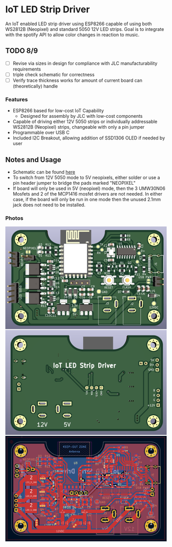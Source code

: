 # IoT LED Strip Driver

An IoT enabled LED strip driver using ESP8266 capable of using both WS2812B (Neopixel) and standard 5050 12V LED strips. Goal is to integrate with the spotify API to allow color changes in reaction to music. 

## TODO 8/9
* [ ] Revise via sizes in design for compliance with JLC manufacturability requirements
* [ ] triple check schematic for correctness
* [ ] Verify trace thickness works for amount of current board can (theoretically) handle

### Features
* ESP8266 based for low-cost IoT Capability
    * Designed for assembly by JLC with low-cost components
* Capable of driving either 12V 5050 strips or individually addressable WS2812B (Neopixel) strips, changeable with only a pin jumper
* Programmable over USB C
* Included I2C Breakout, allowing addition of SSD1306 OLED if needed by user


## Notes and Usage
* Schematic can be found [here](output/iot_led_strip_pcb.pdf)
* To switch from 12V 5050 mode to 5V neopixels, either solder or use a pin header jumper to bridge the pads marked "NEOPIXEL"
* If board will only be used in 5V (neopixel) mode, then the 3 UMW30N06 Mosfets and 2 of the MCP1416 mosfet drivers are not needed. In either case, if the board will only be run in one mode then the unused 2.1mm jack does not need to be installed. 


### Photos

![PCB Render Front](files/PCB_v0.9.1_render_F.png)
![PCB Render Back](files/PCB_v0.9.1_render_B.png)
![PCB Layout](files/PCB_v0.9.1_layout.png)



